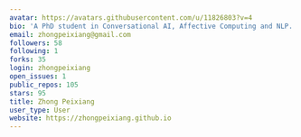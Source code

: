 ```yaml
---
avatar: https://avatars.githubusercontent.com/u/11826803?v=4
bio: 'A PhD student in Conversational AI, Affective Computing and NLP. '
email: zhongpeixiang@gmail.com
followers: 58
following: 1
forks: 35
login: zhongpeixiang
open_issues: 1
public_repos: 105
stars: 95
title: Zhong Peixiang
user_type: User
website: https://zhongpeixiang.github.io
---
```

